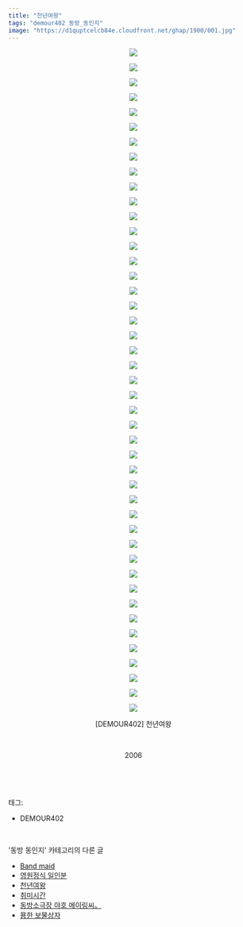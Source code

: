 ```yaml
---
title: "천년여왕"
tags: "demour402 동방_동인지"
image: "https://d1quptcelcb84e.cloudfront.net/ghap/1900/001.jpg"
---
```

<div class="article">
<p style="text-align: center; clear: none; float: none;"><img src="{{ site.imgserver8 }}/ghap/1900/001.jpg"/></p>
<p style="text-align: center; clear: none; float: none;"><img src="{{ site.imgserver8 }}/ghap/1900/002.jpg"/></p>
<p style="text-align: center; clear: none; float: none;"><img src="{{ site.imgserver8 }}/ghap/1900/003.jpg"/></p>
<p style="text-align: center; clear: none; float: none;"><img src="{{ site.imgserver8 }}/ghap/1900/004.jpg"/></p>
<p style="text-align: center; clear: none; float: none;"><img src="{{ site.imgserver8 }}/ghap/1900/005.jpg"/></p>
<p style="text-align: center; clear: none; float: none;"><img src="{{ site.imgserver8 }}/ghap/1900/006.jpg"/></p>
<p style="text-align: center; clear: none; float: none;"><img src="{{ site.imgserver8 }}/ghap/1900/007.jpg"/></p>
<p style="text-align: center; clear: none; float: none;"><img src="{{ site.imgserver8 }}/ghap/1900/008.jpg"/></p>
<p style="text-align: center; clear: none; float: none;"><img src="{{ site.imgserver8 }}/ghap/1900/009.jpg"/></p>
<p style="text-align: center; clear: none; float: none;"><img src="{{ site.imgserver8 }}/ghap/1900/010.jpg"/></p>
<p style="text-align: center; clear: none; float: none;"><img src="{{ site.imgserver8 }}/ghap/1900/011.jpg"/></p>
<p style="text-align: center; clear: none; float: none;"><img src="{{ site.imgserver8 }}/ghap/1900/012.jpg"/></p>
<p style="text-align: center; clear: none; float: none;"><img src="{{ site.imgserver8 }}/ghap/1900/013.jpg"/></p>
<p style="text-align: center; clear: none; float: none;"><img src="{{ site.imgserver8 }}/ghap/1900/014.jpg"/></p>
<p style="text-align: center; clear: none; float: none;"><img src="{{ site.imgserver8 }}/ghap/1900/015.jpg"/></p>
<p style="text-align: center; clear: none; float: none;"><img src="{{ site.imgserver8 }}/ghap/1900/016.jpg"/></p>
<p style="text-align: center; clear: none; float: none;"><img src="{{ site.imgserver8 }}/ghap/1900/017.jpg"/></p>
<p style="text-align: center; clear: none; float: none;"><img src="{{ site.imgserver8 }}/ghap/1900/018.jpg"/></p>
<p style="text-align: center; clear: none; float: none;"><img src="{{ site.imgserver8 }}/ghap/1900/019.jpg"/></p>
<p style="text-align: center; clear: none; float: none;"><img src="{{ site.imgserver8 }}/ghap/1900/020.jpg"/></p>
<p style="text-align: center; clear: none; float: none;"><img src="{{ site.imgserver8 }}/ghap/1900/021.jpg"/></p>
<p style="text-align: center; clear: none; float: none;"><img src="{{ site.imgserver8 }}/ghap/1900/022.jpg"/></p>
<p style="text-align: center; clear: none; float: none;"><img src="{{ site.imgserver8 }}/ghap/1900/023.jpg"/></p>
<p style="text-align: center; clear: none; float: none;"><img src="{{ site.imgserver8 }}/ghap/1900/024.jpg"/></p>
<p style="text-align: center; clear: none; float: none;"><img src="{{ site.imgserver8 }}/ghap/1900/025.jpg"/></p>
<p style="text-align: center; clear: none; float: none;"><img src="{{ site.imgserver8 }}/ghap/1900/026.jpg"/></p>
<p style="text-align: center; clear: none; float: none;"><img src="{{ site.imgserver8 }}/ghap/1900/027.jpg"/></p>
<p style="text-align: center; clear: none; float: none;"><img src="{{ site.imgserver8 }}/ghap/1900/028.jpg"/></p>
<p style="text-align: center; clear: none; float: none;"><img src="{{ site.imgserver8 }}/ghap/1900/029.jpg"/></p>
<p style="text-align: center; clear: none; float: none;"><img src="{{ site.imgserver8 }}/ghap/1900/030.jpg"/></p>
<p style="text-align: center; clear: none; float: none;"><img src="{{ site.imgserver8 }}/ghap/1900/031.jpg"/></p>
<p style="text-align: center; clear: none; float: none;"><img src="{{ site.imgserver8 }}/ghap/1900/032.jpg"/></p>
<p style="text-align: center; clear: none; float: none;"><img src="{{ site.imgserver8 }}/ghap/1900/033.jpg"/></p>
<p style="text-align: center; clear: none; float: none;"><img src="{{ site.imgserver8 }}/ghap/1900/034.jpg"/></p>
<p style="text-align: center; clear: none; float: none;"><img src="{{ site.imgserver8 }}/ghap/1900/035.jpg"/></p>
<p style="text-align: center; clear: none; float: none;"><img src="{{ site.imgserver8 }}/ghap/1900/036.jpg"/></p>
<p style="text-align: center; clear: none; float: none;"><img src="{{ site.imgserver8 }}/ghap/1900/037.jpg"/></p>
<p style="text-align: center; clear: none; float: none;"><img src="{{ site.imgserver8 }}/ghap/1900/038.jpg"/></p>
<p style="text-align: center; clear: none; float: none;"><img src="{{ site.imgserver8 }}/ghap/1900/039.jpg"/></p>
<p style="text-align: center; clear: none; float: none;"><img src="{{ site.imgserver8 }}/ghap/1900/040.jpg"/></p>
<p style="text-align: center; clear: none; float: none;"><img src="{{ site.imgserver8 }}/ghap/1900/041.jpg"/></p>
<p style="text-align: center; clear: none; float: none;"><img src="{{ site.imgserver8 }}/ghap/1900/042.jpg"/></p>
<p style="text-align: center; clear: none; float: none;"><img src="{{ site.imgserver8 }}/ghap/1900/043.jpg"/></p>
<p style="text-align: center; clear: none; float: none;"><img src="{{ site.imgserver8 }}/ghap/1900/044.jpg"/></p>
<p style="text-align: center; clear: none; float: none;"><img src="{{ site.imgserver8 }}/ghap/1900/045.jpg"/></p>
<p style="text-align: center; clear: none; float: none;">[DEMOUR402] 천년여왕</p>
<p style="text-align: center; clear: none; float: none;"><br/></p>
<p style="text-align: center; clear: none; float: none;">2006</p>
<p><br/></p>
</div><br/>
<div class="tagTrail">
<p>태그: </p>
<ul>
<li>DEMOUR402</li>
</ul>
</div><br/>
<div class="another">
<p>'동방 동인지' 카테고리의 다른 글</p>
<ul>
<li><a href="/ghap_1902">Band maid</a></li>
<li><a href="/ghap_1901">영원정식 일인분</a></li>
<li><a href="/ghap_1900">천년여왕</a></li>
<li><a href="/ghap_1899">취미시간</a></li>
<li><a href="/ghap_1898">동방소극장 야호 메이링씨。</a></li>
<li><a href="/ghap_1897">묭한 보물상자</a></li>
</ul>
</div><br/>
<div class="cb_module cb_fluid">
<div class="cb_wrt cb_profile">
</div><!-- commentList close -->
</div><br/>
